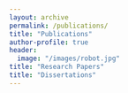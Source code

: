 ```yaml
---
layout: archive
permalink: /publications/
title: "Publications"
author-profile: true
header:
  image: "/images/robot.jpg"
title: "Research Papers"
title: "Dissertations"
---
```

